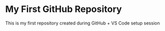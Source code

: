 # My First GitHub Repository
This is my first repository created during GitHub + VS Code setup session 